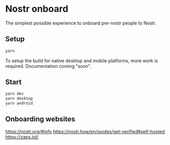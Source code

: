 # Nostr onboard

The simplest possible experience to onboard pre-nostr people to Nostr.

## Setup

```sh
yarn
```

To setup the build for native desktop and mobile platforms, more work is required. Documentation coming "soon".

## Start

```sh
yarn dev
yarn desktop
yarn android
```

## Onboarding websites

https://nostr.org/#info
https://nostr.how/en/guides/get-verified#self-hosted
  https://zaps.lol/
